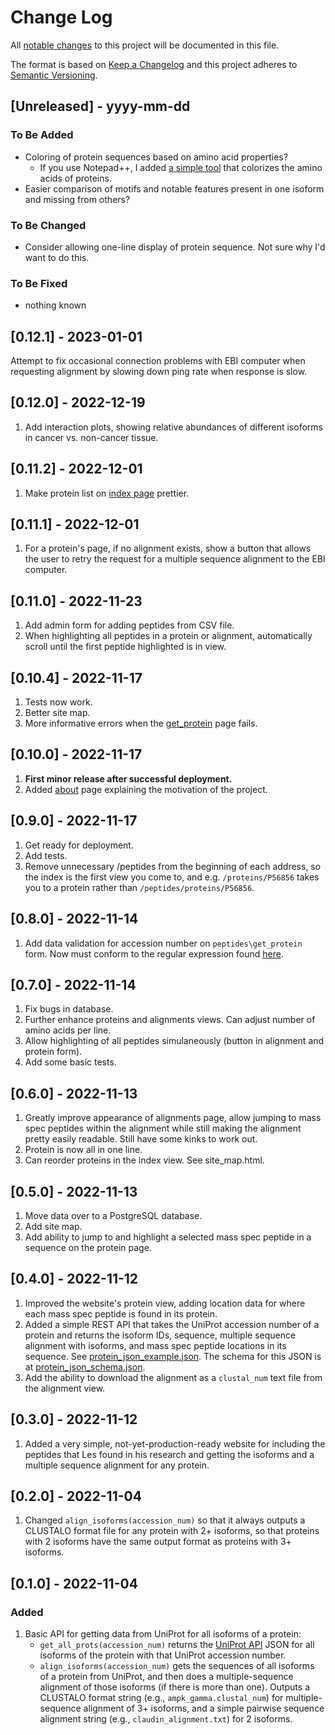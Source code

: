 # Change Log
All [notable changes](#0120---2022-12-19) to this project will be documented in this file.
 
The format is based on [Keep a Changelog](http://keepachangelog.com/)
and this project adheres to [Semantic Versioning](http://semver.org/).
 
## [Unreleased] - yyyy-mm-dd
 
### To Be Added

- Coloring of protein sequences based on amino acid properties?
    * If you use Notepad++, I added [a simple tool](https://github.com/molsonkiko/NPP_protein_lexer) that colorizes the amino acids of proteins.
- Easier comparison of motifs and notable features present in one isoform and missing from others?
 
### To Be Changed

- Consider allowing one-line display of protein sequence. Not sure why I'd want to do this.
 
### To Be Fixed

- nothing known

## [0.12.1] - 2023-01-01

Attempt to fix occasional connection problems with EBI computer when requesting alignment by slowing down ping rate when response is slow.

## [0.12.0] - 2022-12-19

1. Add interaction plots, showing relative abundances of different isoforms in cancer vs. non-cancer tissue.

## [0.11.2] - 2022-12-01

1. Make protein list on [index page](https://alignisoforms-production.up.railway.app/) prettier.

## [0.11.1] - 2022-12-01

1. For a protein's page, if no alignment exists, show a button that allows the user to retry the request for a multiple sequence alignment to the EBI computer.

## [0.11.0] - 2022-11-23

1. Add admin form for adding peptides from CSV file.
2. When highlighting all peptides in a protein or alignment, automatically scroll until the first peptide highlighted is in view.

## [0.10.4] - 2022-11-17

1. Tests now work.
2. Better site map.
3. More informative errors when the [get_protein](https://alignisoforms-production.up.railway.app/get_protein/) page fails.

## [0.10.0] - 2022-11-17

1. __First minor release after successful deployment.__
2. Added [about](https://alignisoforms-production.up.railway.app/about) page explaining the motivation of the project.

## [0.9.0] - 2022-11-17

1. Get ready for deployment.
2. Add tests.
3. Remove unnecessary /peptides from the beginning of each address, so the index is the first view you come to, and e.g. `/proteins/P56856` takes you to a protein rather than `/peptides/proteins/P56856`.

## [0.8.0] - 2022-11-14

1. Add data validation for accession number on `peptides\get_protein` form. Now must conform to the regular expression found [here](https://www.uniprot.org/help/accession_numbers).

## [0.7.0] - 2022-11-14

1. Fix bugs in database.
2. Further enhance proteins and alignments views. Can adjust number of amino acids per line.
3. Allow highlighting of all peptides simulaneously (button in alignment and protein form).
4. Add some basic tests.

## [0.6.0] - 2022-11-13

1. Greatly improve appearance of alignments page, allow jumping to mass spec peptides within the alignment while still making the alignment pretty easily readable. Still have some kinks to work out.
2. Protein is now all in one line.
3. Can reorder proteins in the index view. See site_map.html.

## [0.5.0] - 2022-11-13

1. Move data over to a PostgreSQL database.
2. Add site map.
3. Add ability to jump to and highlight a selected mass spec peptide in a sequence on the protein page.

## [0.4.0] - 2022-11-12

1. Improved the website's protein view, adding location data for where each mass spec peptide is found in its protein.
2. Added a simple REST API that takes the UniProt accession number of a protein and returns the isoform IDs, sequence, multiple sequence alignment with isoforms, and mass spec peptide locations in its sequence. See [protein_json_example.json](/protein_json_example.json). The schema for this JSON is at [protein_json_schema.json](/website/peptides/static/peptides/protein_json_schema.json).
3. Add the ability to download the alignment as a `clustal_num` text file from the alignment view.

## [0.3.0] - 2022-11-12

1. Added a very simple, not-yet-production-ready website for including the peptides that Les found in his research and getting the isoforms and a multiple sequence alignment for any protein.

## [0.2.0] - 2022-11-04

1. Changed `align_isoforms(accession_num)` so that it always outputs a CLUSTALO format file for any protein
    with 2+ isoforms, so that proteins with 2 isoforms have the same output format as proteins with 3+ isoforms.

## [0.1.0] - 2022-11-04

### Added

1. Basic API for getting data from UniProt for all isoforms of a protein:
    * `get_all_prots(accession_num)` returns the [UniProt API](https://rest.uniprot.org/docs/#/uniprotkb/searchCursor)
        JSON for all isoforms of the protein with that UniProt accession number.
    * `align_isoforms(accession_num)` gets the sequences of all isoforms of a protein from UniProt,
        and then does a multiple-sequence alignment of those isoforms (if there is more than one).
        Outputs a CLUSTALO format string (e.g., `ampk_gamma.clustal_num`) for multiple-sequence alignment of 3+ isoforms,
        and a simple pairwise sequence alignment string (e.g., `claudin_alignment.txt`) for 2 isoforms.
